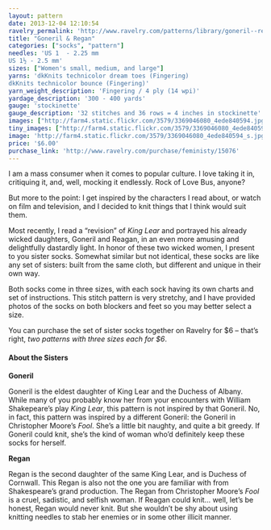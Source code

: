 ```yaml
---
layout: pattern
date: 2013-12-04 12:10:54
ravelry_permalink: 'http://www.ravelry.com/patterns/library/goneril--regan'
title: "Goneril & Regan"
categories: ["socks", "pattern"]
needles: 'US 1  - 2.25 mm
US 1½ - 2.5 mm'
sizes: ["Women's small, medium, and large"]
yarns: 'dkKnits technicolor dream toes (Fingering)
dkKnits technicolor bounce (Fingering)'
yarn_weight_description: 'Fingering / 4 ply (14 wpi)'
yardage_description: '300 - 400 yards'
gauge: 'stockinette'
gauge_description: '32 stitches and 36 rows = 4 inches in stockinette'
images: ["http://farm4.static.flickr.com/3579/3369046080_4ede840594.jpg", "http://farm4.static.flickr.com/3588/3368220361_1b617238cc.jpg", "http://farm4.static.flickr.com/3449/3368220059_05bc634552.jpg", "http://farm4.static.flickr.com/3627/3368219683_08540bf6a7.jpg"]
tiny_images: ["http://farm4.static.flickr.com/3579/3369046080_4ede840594_s.jpg", "http://farm4.static.flickr.com/3588/3368220361_1b617238cc_s.jpg", "http://farm4.static.flickr.com/3449/3368220059_05bc634552_s.jpg", "http://farm4.static.flickr.com/3627/3368219683_08540bf6a7_s.jpg"]
image: 'http://farm4.static.flickr.com/3579/3369046080_4ede840594_s.jpg'
price: '$6.00'
purchase_link: 'http://www.ravelry.com/purchase/feministy/15076'
---
```

<p>I am a mass consumer when it comes to popular culture. I love taking it in, critiquing it, and, well, mocking it endlessly. Rock of Love Bus, anyone?</p>

<p>But more to the point: I get inspired by the characters I read about, or watch on film and television, and I decided to knit things that I think would suit them.</p>

<p>Most recently, I read a “revision” of <em>King Lear</em> and portrayed his already wicked daughters, Goneril and Reagan, in an even more amusing and delightfully dastardly light. In honor of these two wicked women, I present to you sister socks. Somewhat similar but not identical, these socks are like any set of sisters: built from the same cloth, but different and unique in their own way.</p>

<p>Both socks come in three sizes, with each sock having its own charts and set of instructions. This stitch pattern is very stretchy, and I have provided photos of the socks on both blockers and feet so you may better select a size.</p>

<p>You can purchase the set of sister socks together on Ravelry for $6 – that’s right, <em>two patterns with three sizes each for $6</em>.</p>

<h4 id='about_the_sisters'>About the Sisters</h4>

<p><strong>Goneril</strong></p>

<p>Goneril is the eldest daughter of King Lear and the Duchess of Albany. While many of you probably know her from your encounters with William Shakepeare&#8217;s play <em>King Lear</em>, this pattern is not inspired by that Goneril. No, in fact, this pattern was inspired by a different Goneril: the Goneril in Christopher Moore&#8217;s <em>Fool</em>. She&#8217;s a little bit naughty, and quite a bit greedy. If Goneril could knit, she&#8217;s the kind of woman who&#8217;d definitely keep these socks for herself.</p>

<p><strong>Regan</strong></p>

<p>Regan is the second daughter of the same King Lear, and is Duchess of Cornwall. This Regan is also not the one you are familiar with from Shakespeare&#8217;s grand production. The Regan from Christopher Moore&#8217;s <em>Fool</em> is a cruel, sadistic, and selfish woman. If Reagan could knit… well, let&#8217;s be honest, Regan would never knit. But she wouldn&#8217;t be shy about using knitting needles to stab her enemies or in some other illicit manner.</p>
